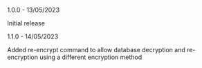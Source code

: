 
1.0.0 - 13/05/2023 

Initial release

1.1.0 - 14/05/2023

Added re-encrypt command to allow database decryption and re-encryption using a different encryption method
